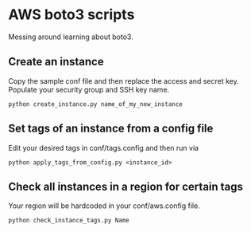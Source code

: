 # AWS boto3 scripts

Messing around learning about boto3.

## Create an instance

Copy the sample conf file and then replace the access and secret key.
Populate your security group and SSH key name.

```
python create_instance.py name_of_my_new_instance
```

## Set tags of an instance from a config file

Edit your desired tags in conf/tags.config and then run via
```
python apply_tags_from_config.py <instance_id>
``` 

## Check all instances in a region for certain tags

Your region will be hardcoded in your conf/aws.config file.
```
python check_instance_tags.py Name
```

